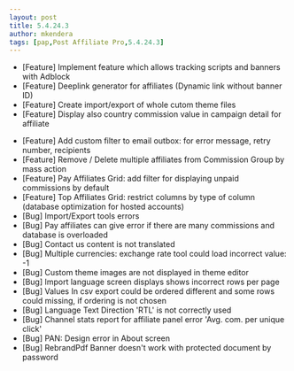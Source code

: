 ```yaml
---
layout: post
title: 5.4.24.3
author: mkendera
tags: [pap,Post Affiliate Pro,5.4.24.3]
---
```


- [Feature] Implement feature which allows tracking scripts and banners with Adblock 
- [Feature] Deeplink generator for affiliates (Dynamic link without banner ID)
- [Feature] Create import/export of whole cutom theme files
- [Feature] Display also country commission value in campaign detail for affiliate

<!--more-->

- [Feature] Add custom filter to email outbox: for error message, retry number, recipients
- [Feature] Remove / Delete multiple affiliates from Commission Group by mass action
- [Feature] Pay Affiliates Grid: add filter for displaying unpaid commissions by default
- [Feature] Top Affiliates Grid: restrict columns by type of column (database optimization for hosted accounts) 
- [Bug] Import/Export tools errors
- [Bug] Pay affiliates can give error if there are many commissions and database is overloaded
- [Bug] Contact us content is not translated
- [Bug] Multiple currencies: exchange rate tool could load incorrect value: -1
- [Bug] Custom theme images are not displayed in theme editor
- [Bug] Import language screen displays shows incorrect rows per page
- [Bug] Values In csv export could be ordered different and some rows could missing, if ordering is not chosen
- [Bug] Language Text Direction 'RTL' is not correctly used
- [Bug] Channel stats report for affiliate panel error 'Avg. com. per unique click'
- [Bug] PAN: Design error in About screen
- [Bug] RebrandPdf Banner doesn't work with protected document by password
